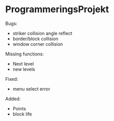 # ProgrammeringsProjekt

Bugs:
- striker collision angle reflect
- border/block collision
- window corner collision

Missing functions:
- Next level 
- new levels

Fixed:
- menu select error

Added:
- Points
- block life
